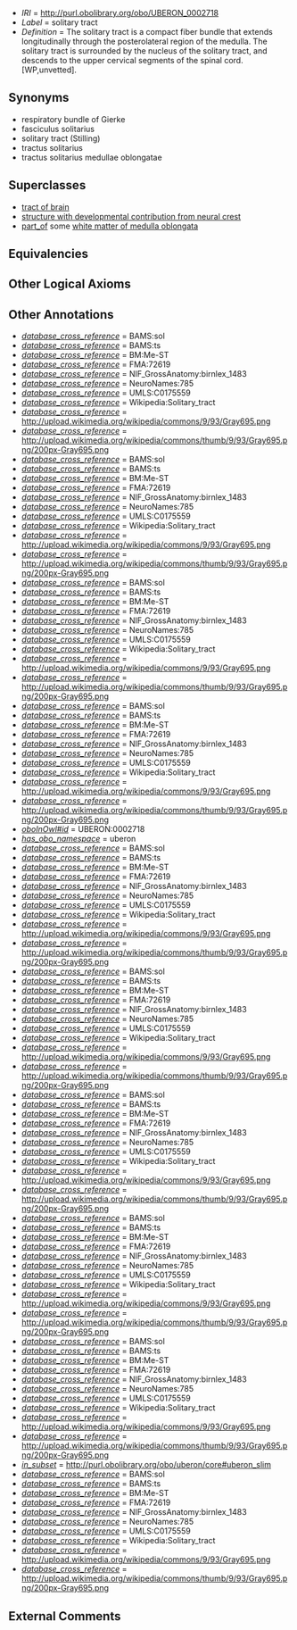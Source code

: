  * *IRI* = http://purl.obolibrary.org/obo/UBERON_0002718
 * *Label* = solitary tract
 * *Definition* = The solitary tract is a compact fiber bundle that extends longitudinally through the posterolateral region of the medulla. The solitary tract is surrounded by the nucleus of the solitary tract, and descends to the upper cervical segments of the spinal cord. [WP,unvetted].

## Synonyms

 * respiratory bundle of Gierke
 * fasciculus solitarius
 * solitary tract (Stilling)
 * tractus solitarius
 * tractus solitarius medullae oblongatae

## Superclasses

 * [tract of brain](../../UBERON/02/UBERON_0007702.md)
 * [structure with developmental contribution from neural crest](../../UBERON/14/UBERON_0010314.md)
 * [part_of](../../BFO/50/BFO_0000050.md) some [white matter of medulla oblongata](../../UBERON/49/UBERON_0014649.md)

## Equivalencies


## Other Logical Axioms


## Other Annotations

 * *[database_cross_reference](../../ef/oboInOwl#hasDbXref.md)* = BAMS:sol
 * *[database_cross_reference](../../ef/oboInOwl#hasDbXref.md)* = BAMS:ts
 * *[database_cross_reference](../../ef/oboInOwl#hasDbXref.md)* = BM:Me-ST
 * *[database_cross_reference](../../ef/oboInOwl#hasDbXref.md)* = FMA:72619
 * *[database_cross_reference](../../ef/oboInOwl#hasDbXref.md)* = NIF_GrossAnatomy:birnlex_1483
 * *[database_cross_reference](../../ef/oboInOwl#hasDbXref.md)* = NeuroNames:785
 * *[database_cross_reference](../../ef/oboInOwl#hasDbXref.md)* = UMLS:C0175559
 * *[database_cross_reference](../../ef/oboInOwl#hasDbXref.md)* = Wikipedia:Solitary_tract
 * *[database_cross_reference](../../ef/oboInOwl#hasDbXref.md)* = http://upload.wikimedia.org/wikipedia/commons/9/93/Gray695.png
 * *[database_cross_reference](../../ef/oboInOwl#hasDbXref.md)* = http://upload.wikimedia.org/wikipedia/commons/thumb/9/93/Gray695.png/200px-Gray695.png
 * *[database_cross_reference](../../ef/oboInOwl#hasDbXref.md)* = BAMS:sol
 * *[database_cross_reference](../../ef/oboInOwl#hasDbXref.md)* = BAMS:ts
 * *[database_cross_reference](../../ef/oboInOwl#hasDbXref.md)* = BM:Me-ST
 * *[database_cross_reference](../../ef/oboInOwl#hasDbXref.md)* = FMA:72619
 * *[database_cross_reference](../../ef/oboInOwl#hasDbXref.md)* = NIF_GrossAnatomy:birnlex_1483
 * *[database_cross_reference](../../ef/oboInOwl#hasDbXref.md)* = NeuroNames:785
 * *[database_cross_reference](../../ef/oboInOwl#hasDbXref.md)* = UMLS:C0175559
 * *[database_cross_reference](../../ef/oboInOwl#hasDbXref.md)* = Wikipedia:Solitary_tract
 * *[database_cross_reference](../../ef/oboInOwl#hasDbXref.md)* = http://upload.wikimedia.org/wikipedia/commons/9/93/Gray695.png
 * *[database_cross_reference](../../ef/oboInOwl#hasDbXref.md)* = http://upload.wikimedia.org/wikipedia/commons/thumb/9/93/Gray695.png/200px-Gray695.png
 * *[database_cross_reference](../../ef/oboInOwl#hasDbXref.md)* = BAMS:sol
 * *[database_cross_reference](../../ef/oboInOwl#hasDbXref.md)* = BAMS:ts
 * *[database_cross_reference](../../ef/oboInOwl#hasDbXref.md)* = BM:Me-ST
 * *[database_cross_reference](../../ef/oboInOwl#hasDbXref.md)* = FMA:72619
 * *[database_cross_reference](../../ef/oboInOwl#hasDbXref.md)* = NIF_GrossAnatomy:birnlex_1483
 * *[database_cross_reference](../../ef/oboInOwl#hasDbXref.md)* = NeuroNames:785
 * *[database_cross_reference](../../ef/oboInOwl#hasDbXref.md)* = UMLS:C0175559
 * *[database_cross_reference](../../ef/oboInOwl#hasDbXref.md)* = Wikipedia:Solitary_tract
 * *[database_cross_reference](../../ef/oboInOwl#hasDbXref.md)* = http://upload.wikimedia.org/wikipedia/commons/9/93/Gray695.png
 * *[database_cross_reference](../../ef/oboInOwl#hasDbXref.md)* = http://upload.wikimedia.org/wikipedia/commons/thumb/9/93/Gray695.png/200px-Gray695.png
 * *[database_cross_reference](../../ef/oboInOwl#hasDbXref.md)* = BAMS:sol
 * *[database_cross_reference](../../ef/oboInOwl#hasDbXref.md)* = BAMS:ts
 * *[database_cross_reference](../../ef/oboInOwl#hasDbXref.md)* = BM:Me-ST
 * *[database_cross_reference](../../ef/oboInOwl#hasDbXref.md)* = FMA:72619
 * *[database_cross_reference](../../ef/oboInOwl#hasDbXref.md)* = NIF_GrossAnatomy:birnlex_1483
 * *[database_cross_reference](../../ef/oboInOwl#hasDbXref.md)* = NeuroNames:785
 * *[database_cross_reference](../../ef/oboInOwl#hasDbXref.md)* = UMLS:C0175559
 * *[database_cross_reference](../../ef/oboInOwl#hasDbXref.md)* = Wikipedia:Solitary_tract
 * *[database_cross_reference](../../ef/oboInOwl#hasDbXref.md)* = http://upload.wikimedia.org/wikipedia/commons/9/93/Gray695.png
 * *[database_cross_reference](../../ef/oboInOwl#hasDbXref.md)* = http://upload.wikimedia.org/wikipedia/commons/thumb/9/93/Gray695.png/200px-Gray695.png
 * *[oboInOwl#id](../../id/oboInOwl#id.md)* = UBERON:0002718
 * *[has_obo_namespace](../../ce/oboInOwl#hasOBONamespace.md)* = uberon
 * *[database_cross_reference](../../ef/oboInOwl#hasDbXref.md)* = BAMS:sol
 * *[database_cross_reference](../../ef/oboInOwl#hasDbXref.md)* = BAMS:ts
 * *[database_cross_reference](../../ef/oboInOwl#hasDbXref.md)* = BM:Me-ST
 * *[database_cross_reference](../../ef/oboInOwl#hasDbXref.md)* = FMA:72619
 * *[database_cross_reference](../../ef/oboInOwl#hasDbXref.md)* = NIF_GrossAnatomy:birnlex_1483
 * *[database_cross_reference](../../ef/oboInOwl#hasDbXref.md)* = NeuroNames:785
 * *[database_cross_reference](../../ef/oboInOwl#hasDbXref.md)* = UMLS:C0175559
 * *[database_cross_reference](../../ef/oboInOwl#hasDbXref.md)* = Wikipedia:Solitary_tract
 * *[database_cross_reference](../../ef/oboInOwl#hasDbXref.md)* = http://upload.wikimedia.org/wikipedia/commons/9/93/Gray695.png
 * *[database_cross_reference](../../ef/oboInOwl#hasDbXref.md)* = http://upload.wikimedia.org/wikipedia/commons/thumb/9/93/Gray695.png/200px-Gray695.png
 * *[database_cross_reference](../../ef/oboInOwl#hasDbXref.md)* = BAMS:sol
 * *[database_cross_reference](../../ef/oboInOwl#hasDbXref.md)* = BAMS:ts
 * *[database_cross_reference](../../ef/oboInOwl#hasDbXref.md)* = BM:Me-ST
 * *[database_cross_reference](../../ef/oboInOwl#hasDbXref.md)* = FMA:72619
 * *[database_cross_reference](../../ef/oboInOwl#hasDbXref.md)* = NIF_GrossAnatomy:birnlex_1483
 * *[database_cross_reference](../../ef/oboInOwl#hasDbXref.md)* = NeuroNames:785
 * *[database_cross_reference](../../ef/oboInOwl#hasDbXref.md)* = UMLS:C0175559
 * *[database_cross_reference](../../ef/oboInOwl#hasDbXref.md)* = Wikipedia:Solitary_tract
 * *[database_cross_reference](../../ef/oboInOwl#hasDbXref.md)* = http://upload.wikimedia.org/wikipedia/commons/9/93/Gray695.png
 * *[database_cross_reference](../../ef/oboInOwl#hasDbXref.md)* = http://upload.wikimedia.org/wikipedia/commons/thumb/9/93/Gray695.png/200px-Gray695.png
 * *[database_cross_reference](../../ef/oboInOwl#hasDbXref.md)* = BAMS:sol
 * *[database_cross_reference](../../ef/oboInOwl#hasDbXref.md)* = BAMS:ts
 * *[database_cross_reference](../../ef/oboInOwl#hasDbXref.md)* = BM:Me-ST
 * *[database_cross_reference](../../ef/oboInOwl#hasDbXref.md)* = FMA:72619
 * *[database_cross_reference](../../ef/oboInOwl#hasDbXref.md)* = NIF_GrossAnatomy:birnlex_1483
 * *[database_cross_reference](../../ef/oboInOwl#hasDbXref.md)* = NeuroNames:785
 * *[database_cross_reference](../../ef/oboInOwl#hasDbXref.md)* = UMLS:C0175559
 * *[database_cross_reference](../../ef/oboInOwl#hasDbXref.md)* = Wikipedia:Solitary_tract
 * *[database_cross_reference](../../ef/oboInOwl#hasDbXref.md)* = http://upload.wikimedia.org/wikipedia/commons/9/93/Gray695.png
 * *[database_cross_reference](../../ef/oboInOwl#hasDbXref.md)* = http://upload.wikimedia.org/wikipedia/commons/thumb/9/93/Gray695.png/200px-Gray695.png
 * *[database_cross_reference](../../ef/oboInOwl#hasDbXref.md)* = BAMS:sol
 * *[database_cross_reference](../../ef/oboInOwl#hasDbXref.md)* = BAMS:ts
 * *[database_cross_reference](../../ef/oboInOwl#hasDbXref.md)* = BM:Me-ST
 * *[database_cross_reference](../../ef/oboInOwl#hasDbXref.md)* = FMA:72619
 * *[database_cross_reference](../../ef/oboInOwl#hasDbXref.md)* = NIF_GrossAnatomy:birnlex_1483
 * *[database_cross_reference](../../ef/oboInOwl#hasDbXref.md)* = NeuroNames:785
 * *[database_cross_reference](../../ef/oboInOwl#hasDbXref.md)* = UMLS:C0175559
 * *[database_cross_reference](../../ef/oboInOwl#hasDbXref.md)* = Wikipedia:Solitary_tract
 * *[database_cross_reference](../../ef/oboInOwl#hasDbXref.md)* = http://upload.wikimedia.org/wikipedia/commons/9/93/Gray695.png
 * *[database_cross_reference](../../ef/oboInOwl#hasDbXref.md)* = http://upload.wikimedia.org/wikipedia/commons/thumb/9/93/Gray695.png/200px-Gray695.png
 * *[database_cross_reference](../../ef/oboInOwl#hasDbXref.md)* = BAMS:sol
 * *[database_cross_reference](../../ef/oboInOwl#hasDbXref.md)* = BAMS:ts
 * *[database_cross_reference](../../ef/oboInOwl#hasDbXref.md)* = BM:Me-ST
 * *[database_cross_reference](../../ef/oboInOwl#hasDbXref.md)* = FMA:72619
 * *[database_cross_reference](../../ef/oboInOwl#hasDbXref.md)* = NIF_GrossAnatomy:birnlex_1483
 * *[database_cross_reference](../../ef/oboInOwl#hasDbXref.md)* = NeuroNames:785
 * *[database_cross_reference](../../ef/oboInOwl#hasDbXref.md)* = UMLS:C0175559
 * *[database_cross_reference](../../ef/oboInOwl#hasDbXref.md)* = Wikipedia:Solitary_tract
 * *[database_cross_reference](../../ef/oboInOwl#hasDbXref.md)* = http://upload.wikimedia.org/wikipedia/commons/9/93/Gray695.png
 * *[database_cross_reference](../../ef/oboInOwl#hasDbXref.md)* = http://upload.wikimedia.org/wikipedia/commons/thumb/9/93/Gray695.png/200px-Gray695.png
 * *[in_subset](../../et/oboInOwl#inSubset.md)* = http://purl.obolibrary.org/obo/uberon/core#uberon_slim
 * *[database_cross_reference](../../ef/oboInOwl#hasDbXref.md)* = BAMS:sol
 * *[database_cross_reference](../../ef/oboInOwl#hasDbXref.md)* = BAMS:ts
 * *[database_cross_reference](../../ef/oboInOwl#hasDbXref.md)* = BM:Me-ST
 * *[database_cross_reference](../../ef/oboInOwl#hasDbXref.md)* = FMA:72619
 * *[database_cross_reference](../../ef/oboInOwl#hasDbXref.md)* = NIF_GrossAnatomy:birnlex_1483
 * *[database_cross_reference](../../ef/oboInOwl#hasDbXref.md)* = NeuroNames:785
 * *[database_cross_reference](../../ef/oboInOwl#hasDbXref.md)* = UMLS:C0175559
 * *[database_cross_reference](../../ef/oboInOwl#hasDbXref.md)* = Wikipedia:Solitary_tract
 * *[database_cross_reference](../../ef/oboInOwl#hasDbXref.md)* = http://upload.wikimedia.org/wikipedia/commons/9/93/Gray695.png
 * *[database_cross_reference](../../ef/oboInOwl#hasDbXref.md)* = http://upload.wikimedia.org/wikipedia/commons/thumb/9/93/Gray695.png/200px-Gray695.png

## External Comments

